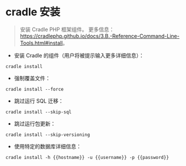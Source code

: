 # cradle 安装

> 安装 Cradle PHP 框架组件。
> 更多信息：<https://cradlephp.github.io/docs/3.B.-Reference-Command-Line-Tools.html#install>。

- 安装 Cradle 的组件（用户将被提示输入更多详细信息）：

`cradle install`

- 强制覆盖文件：

`cradle install --force`

- 跳过运行 SQL 迁移：

`cradle install --skip-sql`

- 跳过运行包更新：

`cradle install --skip-versioning`

- 使用特定的数据库详细信息：

`cradle install -h {{hostname}} -u {{username}} -p {{password}}`